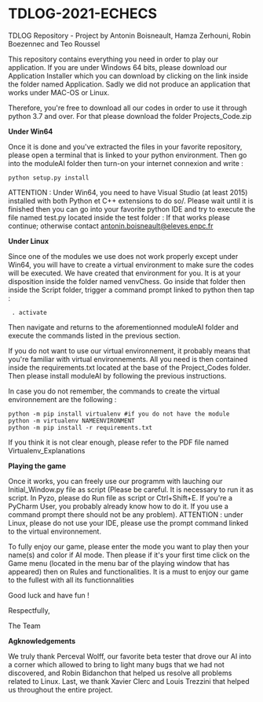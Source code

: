 # TDLOG-2021-ECHECS
TDLOG Repository - Project by Antonin Boisneault, Hamza Zerhouni, Robin Boezennec and Teo Roussel

This repository contains everything you need in order to play our application. 
If you are under Windows 64 bits, please download our Application Installer which you can download by clicking on the link inside the folder named Application.
Sadly we did not produce an application that works under MAC-OS or Linux. 

Therefore, you're free to download all our codes in order to use it through python 3.7 and over. For that please download the folder Projects_Code.zip

**Under Win64**

Once it is done and you've extracted the files in your favorite repository, please open a terminal that is linked to your python environment. Then go into the moduleAI folder then turn-on your internet connexion and write :
```
python setup.py install
```
ATTENTION : Under Win64, you need to have Visual Studio (at least 2015) installed with both Python et C++ extensions to do so/.
Please wait until it is finished then you can go into your favorite python IDE and try to execute the file named test.py located inside the test folder :
If that works please continue; otherwise contact antonin.boisneault@eleves.enpc.fr

**Under Linux**

Since one of the modules we use does not work properly except under Win64, you will have to create a virtual environment to make sure the codes will be executed. We have created that environment for you. It is at your disposition inside the folder named venvChess. Go inside that folder then inside the Script folder, trigger a command prompt linked to python then tap :
```
 . activate
```
Then navigate and returns to the aforementionned moduleAI folder and execute the commands listed in the previous section.

If you do not want to use our virtual environnement, it probably means that you're familiar with virtual environnements. All you need is then contained inside the requirements.txt located at the base of the Project_Codes folder. Then please install moduleAI by following the previous instructions.

In case you do not remember, the commands to create the virtual environnement are the following :
```
python -m pip install virtualenv #if you do not have the module
python -m virtualenv NAMEENVIRONMENT 
python -m pip install -r requirements.txt
```
If you think it is not clear enough, please refer to the PDF file named Virtualenv_Explanations


**Playing the game**

Once it works, you can freely use our programm with lauching our Initial_Window.py file as script (Please be careful. It is necessary to run it as script. In Pyzo, please do Run file as script or Ctrl+Shift+E. If you're a PyCharm User, you probably already know how to do it. If you use a command prompt there should not be any problem). 
ATTENTION : under Linux, please do not use your IDE, please use the prompt command linked to the virtual environnement.

To fully enjoy our game, please enter the mode you want to play then your name(s) and color if AI mode. Then please if it's your first time click on the Game menu (located in the menu bar of the playing window that has appeared) then on Rules and functionalities. It is a must to enjoy our game to the fullest with all its functionnalities

Good luck and have fun !

Respectfully, 

The Team

**Agknowledgements**

We truly thank Perceval Wolff, our favorite beta tester that drove our AI into a corner which allowed to bring to light many bugs that we had not discovered, and Robin Bidanchon that helped us resolve all problems related to Linux. Last, we thank Xavier Clerc and Louis Trezzini that helped us throughout the entire project.   


